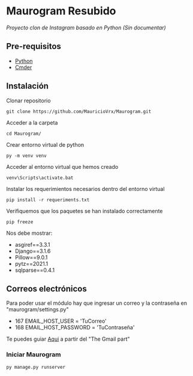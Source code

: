 # Maurogram Resubido
_Proyecto clon de Instagram basado en Python (Sin documentar)_

## Pre-requisitos

* [Python](https://www.python.org/downloads/)
* [Cmder](https://cmder.net/)

## Instalación

Clonar repositorio
```
git clone https://github.com/MauricioVrx/Maurogram.git
```

Acceder a la carpeta
```
cd Maurogram/
```

Crear entorno virtual de python
```
py -m venv venv
```

Acceder al entorno virtual que hemos creado
```
venv\Scripts\activate.bat
```

Instalar los requerimientos necesarios dentro del entorno virtual
```
pip install -r requeriments.txt
```

Verifiquemos que los paquetes se han instalado  correctamente
```
pip freeze
```
Nos debe mostrar:
* asgiref==3.3.1
* Django==3.1.6
* Pillow==9.0.1
* pytz==2021.1
* sqlparse==0.4.1

## Correos electrónicos
Para poder usar el módulo hay que ingresar un correo y la contraseña en "maurogram/settings.py"
* 167 EMAIL_HOST_USER = 'TuCorreo'
* 168 EMAIL_HOST_PASSWORD = 'TuContraseña'

Te puedes guiar [Aqui](https://dev.to/abderrahmanemustapha/how-to-send-email-with-django-and-gmail-in-production-the-right-way-24ab) 
a partir del "The Gmail part" 

### Iniciar Maurogram
```
py manage.py runserver
```
